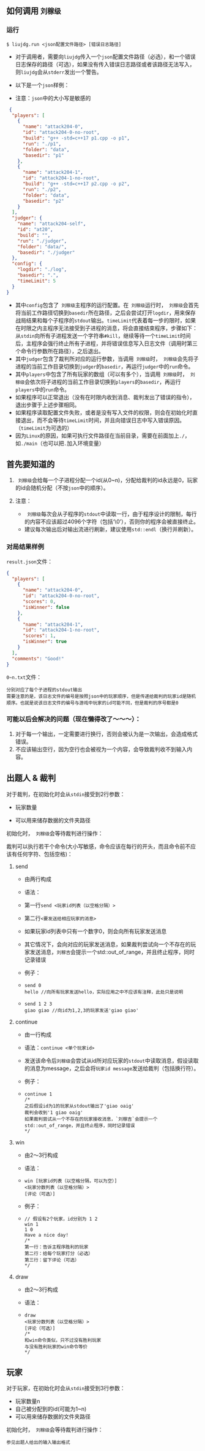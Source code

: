 ## 如何调用 `刘稼级`

###  运行

```
$ liujdg.run <json配置文件路径> [错误日志路径]
```

* 对于调用者，需要向`liujdg`传入一个`json`配置文件路径（必选），和一个错误日志保存的路径（可选），如果没有传入错误日志路径或者该路径无法写入，则`liujdg`会从`stderr`发出一个警告。

* 以下是一个`json`样例：
* 注意：`json`中的大小写是敏感的

```json
 {
  "players": [
    {
      "name": "attack204-0",
      "id": "attack204-0-no-root",
      "build": "g++ -std=c++17 p1.cpp -o p1",
      "run": "./p1",
      "folder": "data",
      "basedir": "p1"
    },
    {
      "name": "attack204-1",
      "id": "attack204-1-no-root",
      "build": "g++ -std=c++17 p2.cpp -o p2",
      "run": "./p2",
      "folder": "data",
      "basedir": "p2"
    }
  ],
  "judger": {
    "name": "attack204-self",
    "id": "at20",
    "build": "",
    "run": "./judger",
    "folder": "data/",
    "basedir": "./judger"
  },
  "config": {
    "logdir": "./log",
    "basedir": ".",
    "timeLimit": 5
  }
}
```

* 其中`config`包含了` 刘稼级`主程序的运行配置。在` 刘稼级`运行时，` 刘稼级`会首先将当前工作路径切换到`basedir`所在路径，之后会尝试打开`logdir`，用来保存战局结果和每个子程序的`stdout`输出。`timeLimit`代表着每一步的限时，如果在时限之内主程序无法接受到子进程的消息，将会直接结束程序，步骤如下：从`stdin`向所有子进程发送一个字符串`#kill`，继续等待一个`timeLimit`时间后，主程序会强行终止所有子进程，并将错误信息写入日志文件（调用时第三个命令行参数所在路径），之后退出。
* 其中`judger`包含了裁判所对应的运行参数，当调用` 刘稼级`时，` 刘稼级`会先将子进程的当前工作目录切换到`judger`的`basedir`，再运行`judger`中的`run`命令。
* 其中`players`中包含了所有玩家的数组（可以有多个），当调用` 刘稼级`时，` 刘稼级`会依次将子进程的当前工作目录切换到`players`的`basedir`，再运行`players`中的`run`命令。
* 如果程序可以正常退出（没有在时限内收到消息、裁判发出了错误的指令），退出步骤于上述步骤相同。
* 如果程序读取配置文件失败，或者是没有写入文件的权限，则会在初始化时直接退出，而不会等待`timeLimit`时间，并且向错误日志中写入错误原因。（`timeLimit`为可选的）
* 因为`Linux`的原因，如果可执行文件路径在当前目录，需要在前面加上`./`，如`./main`（也可以把`.`加入环境变量）



## 首先要知道的

1. ` 刘稼级`会给每一个子进程分配一个id(从0~n)，分配给裁判的id永远是0，玩家的id会随机分配（不按`json`中的顺序）。

1. 注意：
	- ` 刘稼级`每次会从子程序的`stdout`中读取一行，由于程序设计的限制，每行的内容不应该超过4096个字符（包括‘\0’），否则你的程序会被直接终止。
	- 建议每次输出后对输出流进行刷新，建议使用`std::endl`（换行并刷新）。
	
### 对局结果样例

`result.json`文件：

```json
{
  "players": [
    {
      "name": "attack204-0",
      "id": "attack204-0-no-root",
      "scores": 0,
      "isWinner": false
    },
    {
      "name": "attack204-1",
      "id": "attack204-1-no-root",
      "scores": 1,
      "isWinner": true
    }
  ],
  "comments": "Good!"
}
```

`0~n.txt`文件：

```
分别对应了每个子进程的stdout输出
需要注意的是，该日志文件的编号是按照json中的玩家顺序，但是传递给裁判的玩家id是随机顺序。也就是说该日志文件的编号与游戏中玩家的id可能不同，但是裁判的序号都是0
```



### 可能以后会解决的问题（现在懒得改了～～～）：

1. 对于每一个输出，一定需要进行换行，否则会被认为是一次输出，会造成格式错误。
2. 不应该输出空行，因为空行也会被视为一个内容，会导致裁判收不到输入内容。



## 出题人 & 裁判

对于裁判，在初始化时会从`stdin`接受到2行参数：

* 玩家数量

* 可以用来储存数据的文件夹路径

初始化时，` 刘稼级`会等待裁判进行操作：

裁判可以执行若干个命令(大小写敏感，命令应该在每行的开头，而且命令前不应该有任何字符、包括空格)：

1. send
   - 由两行构成
   
   - 语法：
   
   - 第一行`send <玩家id列表（以空格分隔）>`
   
   - 第二行`<要发送给相应玩家的消息>`
   
   - 如果玩家id列表中只有一个数字0，则会向所有玩家发送消息
   
   - 其它情况下，会向对应的玩家发送消息，如果裁判尝试向一个不存在的玩家发送消息，`刘稼吉`会提示一个std::out_of_range，并且终止程序，同时记录错误
   
   - 例子：
   
   - ```
     send 0
     hello //向所有玩家发送hello，实际应用之中不应该有注释，此处只是说明
     ```
   
   - ```
     send 1 2 3
     giao giao //向id为1,2,3的玩家发送'giao giao'
     ```
   
2. continue

   - 由一行构成

   - 语法：`continue <单个玩家id>`

   - 发送该命令后`刘稼级`会尝试从id所对应玩家的`stdout`中读取消息，假设读取的消息为message，之后会将`玩家id message`发送给裁判（包括换行符）。

   - 例子：

   - ```
     continue 1
     /*
     之后假设id为1的玩家从stdout输出了'giao oaig'
     裁判会收到'1 giao oaig'
     如果裁判尝试从一个不存在的玩家接收消息，`刘稼吉`会提示一个std::out_of_range，并且终止程序，同时记录错误
     */
     ```

3. win

   - 由2～3行构成

   - 语法：

   - ```
     win [玩家id列表（以空格分隔，可以为空）]
     <玩家分数列表（以空格分隔）>
     [评论（可选）]
     ```

   - 例子：

   - ```
     // 假设有2个玩家，id分别为 1 2
     win 1
     1 0
     Have a nice day!
     /*
     第一行：告诉主程序胜利的玩家
     第二行：给每个玩家打分（必选）
     第三行：留下评论（可选）
     */
     ```

4. draw

   - 由2～3行构成

   - 语法：

   - ```
     draw
     <玩家分数列表（以空格分隔）>
     [评论（可选）]
     /*
     和win命令类似，只不过没有胜利玩家
     与没有胜利玩家的win命令等价
     */
     ```





## 玩家

对于玩家，在初始化时会从`stdin`接受到3行参数：

* 玩家数量n
* 自己被分配到的id(可能为1~n)
* 可以用来储存数据的文件夹路径

初始化时，` 刘稼级`会等待裁判进行操作：

```
参见出题人给出的输入输出格式
```

